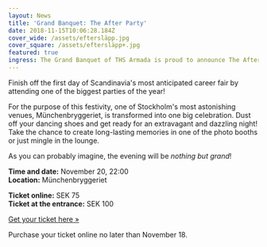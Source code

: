 ```yaml
---
layout: News
title: 'Grand Banquet: The After Party'
date: 2018-11-15T10:06:28.184Z
cover_wide: /assets/eftersläpp.jpg
cover_square: /assets/eftersläpp+.jpg
featured: true
ingress: The Grand Banquet of THS Armada is proud to announce The After Party!
---
```

Finish off the first day of Scandinavia's most anticipated career fair by attending one of the biggest parties of the year!

For the purpose of this festivity, one of Stockholm's most astonishing venues, Münchenbryggeriet, is transformed into one big celebration. Dust off your dancing shoes and get ready for an extravagant and dazzling night! Take the chance to create long-lasting memories in one of the photo booths or just mingle in the lounge.

As you can probably imagine, the evening will be _nothing but grand_!

**Time and date:** November 20, 22:00\
**Location:** Münchenbryggeriet

**Ticket online:** SEK 75\
**Ticket at the entrance:** SEK 100

[Get your ticket here »](https://ais.armada.nu/banquet/afterparty)

Purchase your ticket online no later than November 18.
